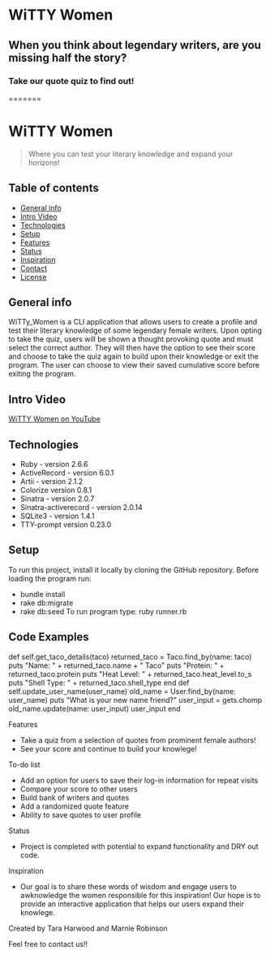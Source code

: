 # WiTTY Women
## When you think about legendary writers, are you missing half the story?
### Take our quote quiz to find out!

=======
# WiTTY Women
> Where you can test your literary knowledge and expand your horizons!

## Table of contents
* [General info](#general-info)
* [Intro Video](#intro-video)
* [Technologies](#technologies)
* [Setup](#setup)
* [Features](#features)
* [Status](#status)
* [Inspiration](#inspiration)
* [Contact](#contact)
* [License](#license)

## General info
WiTTy_Women is a CLI application that allows users to create a profile and test their literary knowledge of some legendary female writers. Upon opting to take the quiz, users will be shown a thought provoking quote and must select the correct author. They will then have the option to see their score and choose to take the quiz again to build upon their knowledge or exit the program. The user can choose to view their saved cumulative score before exiting the program.

## Intro Video
[WiTTY Women on YouTube](https://www.youtube.com/TBD)

## Technologies
* Ruby - version 2.6.6
* ActiveRecord - version 6.0.1
* Artii - version 2.1.2
* Colorize version 0.8.1
* Sinatra - version 2.0.7
* Sinatra-activerecord - version 2.0.14
* SQLite3 - version 1.4.1
* TTY-prompt version 0.23.0

## Setup
To run this project, install it locally by cloning the GitHub repository. 
Before loading the program run:
* bundle install 
* rake db:migrate
* rake db:seed
To run program type: ruby runner.rb

## Code Examples

def self.get_taco_details(taco)
    returned_taco = Taco.find_by(name: taco)
    puts "Name: " + returned_taco.name + " Taco"
    puts "Protein: " + returned_taco.protein
    puts "Heat Level: " + returned_taco.heat_level.to_s
    puts "Shell Type: " + returned_taco.shell_type
end
def self.update_user_name(user_name)
    old_name = User.find_by(name: user_name)
    puts "What is your new name friend?"
    user_input = gets.chomp
    old_name.update(name: user_input)
    user_input
end

Features
* Take a quiz from a selection of quotes from prominent female authors!
* See your score and continue to build your knowlege!

To-do list
* Add an option for users to save their log-in information for repeat visits
* Compare your score to other users
* Build bank of writers and quotes 
* Add a randomized quote feature
* Ability to save quotes to user profile

Status
* Project is completed with potential to expand functionality and DRY out code.

Inspiration
* Our goal is to share these words of wisdom and engage users to awknowledge the women responsible for this inspiration! Our hope is to provide an interactive application that helps our users expand their knowlege. 

Created by Tara Harwood and Marnie Robinson

Feel free to contact us!!
